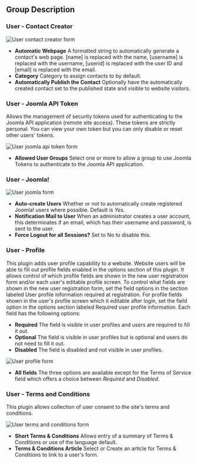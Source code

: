 <!-- Filename: Chunk4x:Extensions_Plugin_Manager_Edit_User_Group / Display title: User Group -->

## Group Description

### User - Contact Creator

![User contact creator form](../../../en/images/plugins/plugin-group-user-contact-creator.png)

- **Automatic Webpage** A formatted string to automatically generate a contact's web page. [name] is replaced with the name, [username] is replaced with the username, [userid] is replaced with the user ID and [email] is replaced with the email.
- **Category** Category to assign contacts to by default.
- **Automatically Publish the Contact** Optionally have the automatically created contact set to the published state and visible to website visitors.

### User - Joomla API Token

Allows the management of security tokens used for authenticating to the Joomla API application (remote site access). These tokens are strictly personal. You can view your own token but you can only disable or reset other users' tokens.

![User joomla api token form](../../../en/images/plugins/plugin-group-user-joomla-api-token.png)

- **Allowed User Groups** Select one or more to allow a group to use Joomla Tokens to authenticate to the Joomla API application.

### User - Joomla!

![User joomla form](../../../en/images/plugins/plugin-group-user-joomla.png)

- **Auto-create Users** Whether or not to automatically create registered Joomla! users where possible. Default is *Yes*.
- **Notification Mail to User** When an administrator creates a user account, this determinates if an email, which has their username and password, is sent to the user.
- **Force Logout for all Sessions?** Set to No to disable this.

### User - Profile

This plugin adds user profile capability to a website. Website users will be able to fill out profile fields enabled in the options section of this plugin. It allows control of which profile fields are shown in the new user registration form and/or each user's editable profile screen. To control what fields are shown in the new user registration form, set the field options in the section labeled User profile information required at registration. For profile fields shown in the user's profile screen which it editable after login, set the field option in the options section labeled Required user profile information. Each field has the following options:

- **Required** The field is visible in user profiles and users are required to fill it out.
- **Optional** The field is visible in user profiles but is optional and users do not need to fill it out.
- **Disabled** The field is disabled and not visible in user profiles.

![User profile form](../../../en/images/plugins/plugin-group-user-profile.png)

- **All fields** The three options are available except for the Terms of Service field which offers a choice between *Required* and *Disabled*.

### User - Terms and Conditions

This plugin allows collection of user consent to the site's terms and conditions.

![User terms and conditions form](../../../en/images/plugins/plugin-group-user-terms-and-conditions.png)

- **Short Terms & Conditions** Allows entry of a summary of Terms & Conditions or use of the language default.
- **Terms & Conditions Article** Select or Create an article for Terms & Conditions to link to a user's form.